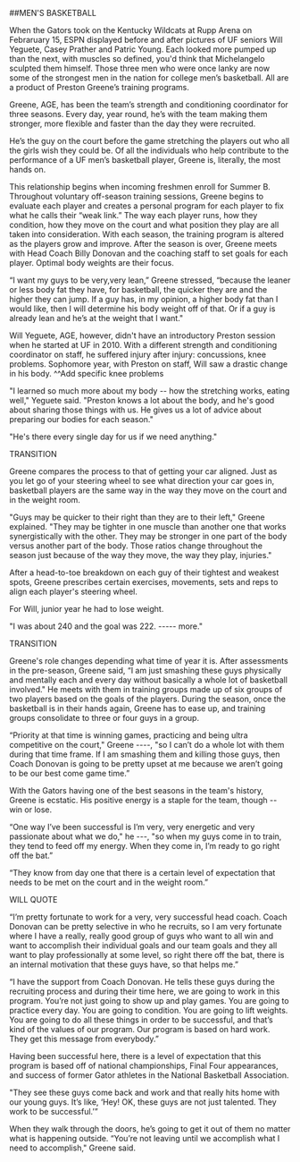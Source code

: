 ##MEN'S BASKETBALL 

When the Gators took on the Kentucky Wildcats at Rupp Arena on Febraruary 15, ESPN displayed before and after pictures of UF seniors Will Yeguete, Casey Prather and Patric Young. Each looked more pumped up than the next, with muscles so defined, you'd think that Michelangelo sculpted them himself. Those three men who were once lanky are now some of the strongest men in the nation for college men’s basketball. All are a product of Preston Greene’s training programs. 

Greene, AGE, has been the team’s strength and conditioning coordinator for three seasons. Every day, year round, he’s with the team making them stronger, more flexible and faster than the day they were recruited.  

He’s the guy on the court before the game stretching the players out who all the girls wish they could be. Of all the individuals who help contribute to the performance of a UF men’s basketball player, Greene is, literally, the most hands on. 

This relationship begins when incoming freshmen enroll for Summer B. Throughout voluntary off-season training sessions, Greene begins to evaluate each player and creates a personal program for each player to fix what he calls their “weak link.” The way each player runs, how they condition, how they move on the court and what position they play are all taken into consideration. With each season, the training program is altered as the players grow and improve. After the season is over, Greene meets with Head Coach Billy Donovan and the coaching staff to set goals for each player. Optimal body weights are their focus. 

“I want my guys to be very,very lean,” Greene stressed, “because the leaner or less body fat they have, for basketball, the quicker they are and the higher they can jump. If a guy has, in my opinion, a higher body fat than I would like, then I will determine his body weight off of that. Or if a guy is already lean and he’s at the weight that I want." 

Will Yeguete, AGE, however, didn't have an introductory Preston session when he started at UF in 2010. With a different strength and conditioning coordinator on staff, he suffered injury after injury: concussions, knee problems. Sophomore year, with Preston on staff, Will saw a drastic change in his body. 
^^Add specific knee problems

"I learned so much more about my body -- how the stretching works, eating well," Yeguete said. "Preston knows a lot about the body, and he's good about sharing those things with us. He gives us a lot of advice about preparing our bodies for each season." 

"He's there every single day for us if we need anything." 

TRANSITION 

Greene compares the process to that of getting your car aligned. Just as you let go of your steering wheel to see what direction your car goes in, basketball players are the same way in the way they move on the court and in the weight room. 

"Guys may be quicker to their right than they are to their left," Greene explained. "They may be tighter in one muscle than another one that works synergistically with the other. They may be stronger in one part of the body versus another part of the body. Those ratios change throughout the season just because of the way they move, the way they play, injuries." 

After a head-to-toe breakdown on each guy of their tightest and weakest spots, Greene prescribes certain exercises, movements, sets and reps to align each player's steering wheel. 

For Will, junior year he had to lose weight. 

"I was about 240 and the goal was 222. ----- more." 

TRANSITION 

Greene's role changes depending what time of year it is. After assessments in the pre-season, Greene said, “I am just smashing these guys physically and mentally each and every day without basically a whole lot of basketball involved." He meets with them in training groups made up of six groups of two players based on the goals of the players. During the season, once the basketball is in their hands again, Greene has to ease up, and training groups consolidate to three or four guys in a group. 

“Priority at that time is winning games, practicing and being ultra competitive on the court," Greene ----, "so I can’t do a whole lot with them during that time frame. If I am smashing them and killing those guys, then Coach Donovan is going to be pretty upset at me because we aren’t going to be our best come game time.” 

With the Gators having one of the best seasons in the team's history, Greene is ecstatic. His positive energy is a staple for the team, though -- win or lose. 

“One way I’ve been successful is I’m very, very energetic and very passionate about what we do," he ---, "so when my guys come in to train, they tend to feed off my energy. When they come in, I’m ready to go right off the bat.”


“They know from day one that there is a certain level of expectation that needs to be met on the court and in the weight room.” 

WILL QUOTE 


“I’m pretty fortunate to work for a very, very successful head coach. Coach Donovan can be pretty selective in who he recruits, so I am very fortunate where I have a really, really good group of guys who want to all win and want to accomplish their individual goals and our team goals and they all want to play professionally at some level, so right there off the bat, there is an internal motivation that these guys have, so that helps me.” 


“I have the support from Coach Donovan. He tells these guys during the recruiting process and during their time here, we are going to work in this program. You’re not just going to show up and play games. You are going to practice every day. You are going to condition. You are going to lift weights. You are going to do all these things in order to be successful, and that’s kind of the values of our program. Our program is based on hard work. They get this message from everybody.” 

Having been successful here, there is a level of expectation that this program is based off of national championships, Final Four appearances, and success of former Gator athletes in the National Basketball Association. 

"They see these guys come back and work and that really hits home with our young guys. It’s like, ‘Hey! OK, these guys are not just talented. They work to be successful.’” 

When they walk through the doors, he’s going to get it out of them no matter what is happening outside. 
	“You’re not leaving until we accomplish what I need to accomplish," Greene said. 
